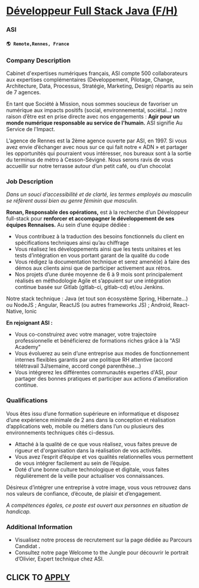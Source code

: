# [Développeur Full Stack Java (F/H)](https://www.remotewlb.com/apply/developpeur-full-stack-java-f-h)  
### ASI  
#### `🌎 Remote,Rennes, France`  

### **Company Description**

Cabinet d'expertises numériques français, ASI compte 500 collaborateurs aux expertises complémentaires (Développement, Pilotage, Change, Architecture, Data, Processus, Stratégie, Marketing, Design) répartis au sein de 7 agences.

En tant que Société à Mission, nous sommes soucieux de favoriser un numérique aux impacts positifs (social, environnemental, sociétal…) notre raison d’être est en prise directe avec nos engagements : **Agir pour un monde numérique responsable au service de l'humain.** ASI signifie Au Service de l'Impact.

L’agence de Rennes est la 2ème agence ouverte par ASI, en 1997. Si vous avez envie d’échanger avec nous sur ce qui fait notre « ADN » et partager les opportunités qui pourraient vous intéresser, nos bureaux sont à la sortie du terminus de métro à Cesson-Sévigné. Nous serons ravis de vous accueillir sur notre terrasse autour d’un petit café, ou d’un chocolat

### **Job Description**

 _Dans un souci d’accessibilité et de clarté, les termes employés au masculin se réfèrent aussi bien au genre féminin que masculin._

 **Ronan, Responsable des opérations,** est à la recherche d’un Développeur full-stack pour **renforcer et accompagner le développement de ses équipes Rennaises.** Au sein d’une équipe dédiée :

  * Vous contribuez à la traduction des besoins fonctionnels du client en spécifications techniques ainsi qu’au chiffrage 
  * Vous réalisez les développements ainsi que les tests unitaires et les tests d’intégration en vous portant garant de la qualité du code
  * Vous rédigez la documentation technique et serez amené(e) à faire des démos aux clients ainsi que de participer activement aux rétros.
  * Nos projets d’une durée moyenne de 6 à 9 mois sont principalement réalisés en méthodologie Agile et s’appuient sur une intégration continue basée sur Gitlab (gitlab-ci, gitlab-cd) et/ou Jenkins. 

Notre stack technique : Java (et tout son écosystème Spring, Hibernate…) ou NodeJS ; Angular, ReactJS (ou autres frameworks JS) ; Android, React-Native, Ionic

**En rejoignant ASI :**

  * Vous co-construirez avec votre manager, votre trajectoire professionnelle et bénéficierez de formations riches grâce à la "ASI Academy"
  * Vous évoluerez au sein d’une entreprise aux modes de fonctionnement internes flexibles garantis par une politique RH attentive (accord télétravail 3J/semaine, accord congé parenthèse…)
  * Vous intégrerez les différentes communautés expertes d'ASI, pour partager des bonnes pratiques et participer aux actions d'amélioration continue.

###  **Qualifications**

Vous êtes issu d’une formation supérieure en informatique et disposez d’une expérience minimale de 2 ans dans la conception et réalisation d’applications web, mobile ou métiers dans l’un ou plusieurs des environnements techniques cités ci-dessus.

  * Attaché à la qualité de ce que vous réalisez, vous faites preuve de rigueur et d'organisation dans la réalisation de vos activités. 
  * Vous avez l’esprit d’équipe et vos qualités relationnelles vous permettent de vous intégrer facilement au sein de l’équipe. 
  * Doté d'une bonne culture technologique et digitale, vous faites régulièrement de la veille pour actualiser vos connaissances. 

Désireux d’intégrer une entreprise à votre image, vous vous retrouvez dans nos valeurs de confiance, d’écoute, de plaisir et d’engagement.

_A compétences égales, ce poste est ouvert aux personnes en situation de handicap._

### **Additional Information**

  * Visualisez notre process de recrutement sur la page dédiée au Parcours Candidat **.**
  * Consultez notre page Welcome to the Jungle pour découvrir le portrait d’Olivier, Expert technique chez ASI. 

  
## CLICK TO [APPLY](https://www.remotewlb.com/apply/developpeur-full-stack-java-f-h)

